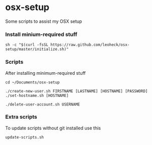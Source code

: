 # osx-setup

Some scripts to assist my OSX setup

### Install minium-required stuff
```
sh -c "$(curl -fsSL https://raw.github.com/leoheck/osx-setup/master/initialize.sh)"
```

### Scripts

After installing minimum-required stuff
```
cd ~/Documents/osx-setup

./create-new-user.sh FIRSTNAME [LASTNAME] [HOSTNAME] [PASSWORD]
./set-hostname.sh [HOSTNAME]

./delete-user-account.sh USERNAME
```

### Extra scripts

To update scripts without git installed use this  
```
update-scripts.sh
```
